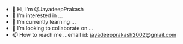 - 👋 Hi, I’m @JayadeepPrakash
- 👀 I’m interested in ...
- 🌱 I’m currently learning ...
- 💞️ I’m looking to collaborate on ...
- 📫 How to reach me ...email id: jayadeepprakash2002@gmail.com

<!---
JayadeepPrakash/JayadeepPrakash is a ✨ special ✨ repository because its `README.md` (this file) appears on your GitHub profile.
You can click the Preview link to take a look at your changes.
--->
